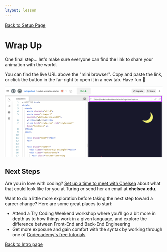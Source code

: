 ```yaml
---
layout: lesson
---
```


<a href="../">Back to Setup Page</a>

# Wrap Up

One final step... let's make sure everyone can find the link to share your animation with the world.

You can find the live URL above the "mini browser". Copy and paste the link, or click the button in the far-right to open it in a new tab. Have fun <span role="img" aria-label="rocket emoji">🚀</span>

<img src="./assets/live-link.png" alt="Screenshot of repl.it interface with box highlighting the URL to the live site page on far right/top" />

## Next Steps

Are you in love with coding? [Set up a time to meet with Chelsea](https://go.oncehub.com/ChelseaTuring) about what that could look like for you at Turing _or_ send her an email at **chelsea.edu**.

Want to do a little more exploration before taking the next step toward a career change? Here are some great places to start:
- Attend a Try Coding Weekend workshop where you'll go a bit more in depth as to how things work in a given language, and explore the difference between Front-End and Back-End Engineering
- Get more exposure and gain comfort with the syntax by working through one of [Codecademy's free tutorials](https://www.codecademy.com/)

<a href="../">Back to Intro page</a>
